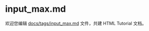 input_max.md
===

欢迎您编辑 <a target="__blank" href="https://github.com/jaywcjlove/html-tutorial/blob/main/docs/tags/input_max.md">docs/tags/input_max.md</a> 文件，共建 HTML Tutorial 文档。